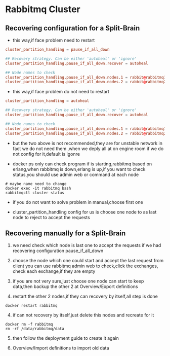 # Rabbitmq Cluster

## Recovering  configuration for a Split-Brain

- this way,if face problem need to restart

```conf
cluster_partition_handling = pause_if_all_down

## Recovery strategy. Can be either 'autoheal' or 'ignore'
cluster_partition_handling.pause_if_all_down.recover = autoheal

## Node names to check
cluster_partition_handling.pause_if_all_down.nodes.1 = rabbit@rabbitmq1
cluster_partition_handling.pause_if_all_down.nodes.2 = rabbit@rabbitmq2
```

- this way,if face problem do not need to restart

```conf
cluster_partition_handling = autoheal

## Recovery strategy. Can be either 'autoheal' or 'ignore'
cluster_partition_handling.pause_if_all_down.recover = autoheal

## Node names to check
cluster_partition_handling.pause_if_all_down.nodes.1 = rabbit@rabbitmq1
cluster_partition_handling.pause_if_all_down.nodes.2 = rabbit@rabbitmq2
```

- but the two above is not recommended,they are for unstable network
in fact we do not need them ,when we deply all at on engine room
if we do not config for it,default is igonre

- docker ps only can check program if is starting,rabbitmq based on erlang,when rabbitmq is down,erlang is up,if you want to check status,you should use admin web
or command at each node

```shell
# maybe name need to change
docker exec -it rabbitmq bash
rabbitmqctl cluster status 
```

- if you do not want to solve problem in manual,choose first one

- cluster_partition_handling config for us is choose one node to as last node to reject to accept the requests

## Recovering manually for a Split-Brain

1. we need check which node is last one to accept the requests
if we had recovering configuration pause_if_all_down

2. choose the node which one could start and accept the last request from client
you can use rabbitmq admin web to check,click the exchanges,
check each exchange,if they are empty

3. if you are not very sure,just choose one node can start to keep data,then backup the other 2 at Overview/Export definitions

4. restart the other 2 nodes,if they can recovery by itself,all step is done

```shell
docker restart rabbitmq
```

4. if can not recovery by itself,just delete this nodes and recreate for it

```shell
docker rm -f rabbitmq
rm -rf /data/rabbitmq/data
```

5. then follow the deployment guide to create it again

6. Overview/Import definitions to import old data
